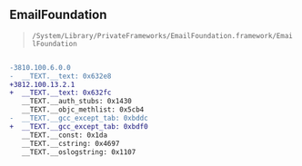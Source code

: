 ## EmailFoundation

> `/System/Library/PrivateFrameworks/EmailFoundation.framework/EmailFoundation`

```diff

-3810.100.6.0.0
-  __TEXT.__text: 0x632e8
+3812.100.13.2.1
+  __TEXT.__text: 0x632fc
   __TEXT.__auth_stubs: 0x1430
   __TEXT.__objc_methlist: 0x5cb4
-  __TEXT.__gcc_except_tab: 0xbddc
+  __TEXT.__gcc_except_tab: 0xbdf0
   __TEXT.__const: 0x1da
   __TEXT.__cstring: 0x4697
   __TEXT.__oslogstring: 0x1107

```
